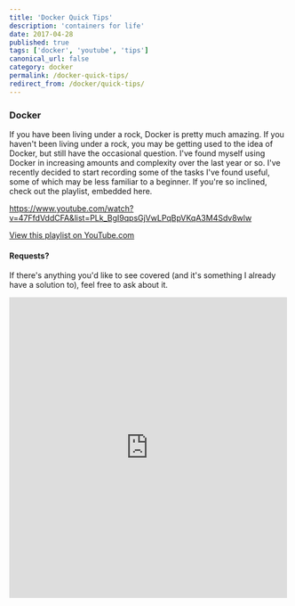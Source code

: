 ```yaml
---
title: 'Docker Quick Tips'
description: 'containers for life'
date: 2017-04-28
published: true
tags: ['docker', 'youtube', 'tips']
canonical_url: false
category: docker
permalink: /docker-quick-tips/
redirect_from: /docker/quick-tips/
---
```


### Docker

If you have been living under a rock, Docker is pretty much amazing. If you haven't been living under a rock, you may be getting used to the idea of Docker, but still have the occasional question. I've found myself using Docker in increasing amounts and complexity over the last year or so. I've recently decided to start recording some of the tasks I've found useful, some of which may be less familiar to a beginner. If you're so inclined, check out the playlist, embedded here.

https://www.youtube.com/watch?v=47FfdVddCFA&list=PLk_BgI9qpsGjVwLPqBpVKqA3M4Sdv8wlw

[View this playlist on YouTube.com][docker-tips-playlist]

#### Requests?

If there's anything you'd like to see covered (and it's something I already have a solution to), feel free to ask about it.

<div class="center">
  <iframe width="500"
    height="540"
    frameborder="0"
    src="https://docs.google.com/forms/d/e/1FAIpQLSfb3Pbhxs9KRcs8UpT4XJE4bTj0gJeZ1Ay9F57xt6KYtU_aJA/viewform?embedded=true"
    style="background-color:white;">
  </iframe>
</div>

[docker-tips-playlist]: https://bit.ly/EricDockerQuickTips